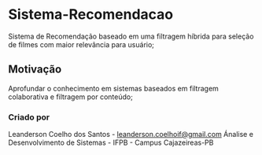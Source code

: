 # Sistema-Recomendacao
Sistema de Recomendação baseado em uma filtragem híbrida para seleção de filmes com maior relevância para usuário;
## Motivação
Aprofundar o conhecimento em sistemas baseados em filtragem colaborativa e filtragem por conteúdo;
### Criado por
Leanderson Coelho dos Santos - leanderson.coelhoif@gmail.com
Ánalise e Desenvolvimento de Sistemas - IFPB - Campus Cajazeireas-PB

